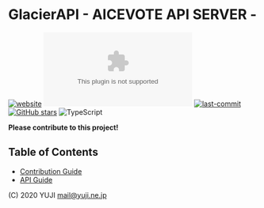 # GlacierAPI - AICEVOTE API SERVER -

[![website](https://img.shields.io/website?url=https://api.aicevote.com&style=flat-square)](https://api.aicevote.com)
[![mozilla-observatory](https://img.shields.io/mozilla-observatory/grade/api.aicevote.com?publish&style=flat-square)](https://observatory.mozilla.org/analyze/api.aicevote.com)
[![last-commit](https://img.shields.io/github/last-commit/aicevote/GlacierAPI?style=flat-square)](https://github.com/aicevote/GlacierAPI/commits/master)
[![GitHub stars](https://img.shields.io/github/stars/aicevote/GlacierAPI.svg?style=flat-square)](https://github.com/aicevote/GlacierAPI)
![TypeScript](https://img.shields.io/github/languages/top/aicevote/GlacierAPI.svg?style=flat-square)

**Please contribute to this project!**

## Table of Contents

- [Contribution Guide](docs/contribution)
- [API Guide](docs/api)

(C) 2020 YUJI mail@yuji.ne.jp
